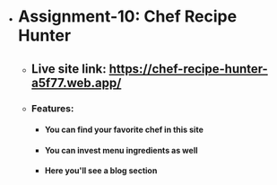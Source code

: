 * # Assignment-10: Chef Recipe Hunter
    - ## Live site link: https://chef-recipe-hunter-a5f77.web.app/
    - ### Features:
        - #### You can find your favorite chef in this site
        - #### You can invest menu ingredients as well
        - #### Here you'll see a blog section 